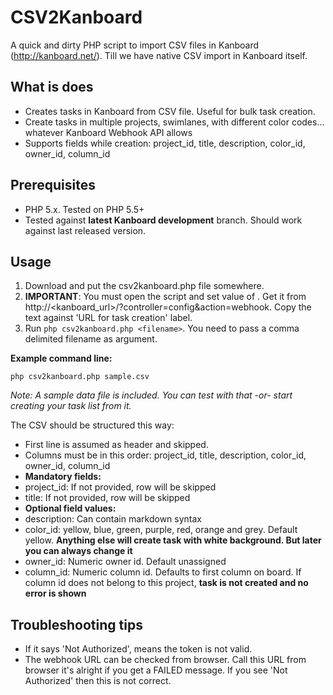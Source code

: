 CSV2Kanboard
==============

A quick and dirty PHP script to import CSV files in Kanboard (http://kanboard.net/). Till we have native CSV import in Kanboard itself.

## What is does
- Creates tasks in Kanboard from CSV file. Useful for bulk task creation.
- Create tasks in multiple projects, swimlanes, with different color codes... whatever Kanboard Webhook API allows
- Supports fields while creation: project_id, title, description, color_id, owner_id, column_id

## Prerequisites

- PHP 5.x. Tested on PHP 5.5+
- Tested against **latest Kanboard development** branch. Should work against last released version.

## Usage

1. Download and put the csv2kanboard.php file somewhere.
2. **IMPORTANT**: You must open the script and set value of . Get it from http://<kanboard_url>/?controller=config&action=webhook. Copy the text against 'URL for task creation' label.
3. Run `php csv2kanboard.php <filename>`. You need to pass a comma delimited filename as argument.

**Example command line:**

`php csv2kanboard.php sample.csv`

*Note: A sample data file is included. You can test with that -or- start creating your task list from it.*

The CSV should be structured this way:

- First line is assumed as header and skipped.
- Columns must be in this order: project_id, title, description, color_id, owner_id, column_id
- **Mandatory fields:**
- project_id: If not provided, row will be skipped
- title: If not provided, row will be skipped
- **Optional field values:**
- description: Can contain markdown syntax
- color_id: yellow, blue, green, purple, red, orange and grey. Default yellow. **Anything else will create task with white background. But later you can always change it**
- owner_id: Numeric owner id. Default unassigned
- column_id: Numeric column id. Defaults to first column on board. If column id does not belong to this project, **task is not created and no error is shown**

 ## Troubleshooting tips
 
* If it says 'Not Authorized', means the token is not valid.
* The webhook URL can be checked from browser. Call this URL from browser it's alright if you get a FAILED message. If you see 'Not Authorized' then this is not correct.
 